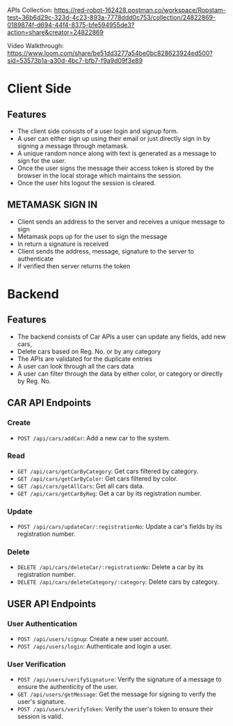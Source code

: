 APIs Collection: https://red-robot-162428.postman.co/workspace/Ropstam-test~36b6d29c-323d-4c23-893a-7778ddd0c753/collection/24822869-0189874f-d694-44f4-8375-bfe594955de3?action=share&creator=24822869

Video Walkthrough: https://www.loom.com/share/be51dd3277a54be0bc828623924ed500?sid=53573b1a-a30d-4bc7-bfb7-f9a9d09f3e89

# Client Side

## Features

- The client side consists of a user login and signup form.
- A user can either sign up using their email or just directly sign in by signing a message through metamask.
- A unique random nonce along with text is generated as a message to sign for the user.
- Once the user signs the message their access token is stored by the browser in the local storage which maintains the session.
- Once the user hits logout the session is cleared.

## METAMASK SIGN IN

- Client sends an address to the server and receives a unique message to sign
- Metamask pops up for the user to sign the message
- In return a signature is received
- Client sends the address, message, signature to the server to authenticate
- If verified then server returns the token

# Backend

## Features

- The backend consists of Car APIs a user can update any fields, add new cars,
- Delete cars based on Reg. No. or by any category
- The APIs are validated for the duplicate entries
- A user can look through all the cars data
- A user can filter through the data by either color, or category or directly by Reg. No.

## CAR API Endpoints

### Create

- `POST /api/cars/addCar`: Add a new car to the system.

### Read

- `GET /api/cars/getCarByCategory`: Get cars filtered by category.
- `GET /api/cars/getCarByColor`: Get cars filtered by color.
- `GET /api/cars/getAllCars`: Get all cars data.
- `GET /api/cars/getCarByReg`: Get a car by its registration number.

### Update

- `POST /api/cars/updateCar/:registrationNo`: Update a car's fields by its registration number.

### Delete

- `DELETE /api/cars/deleteCar/:registrationNo`: Delete a car by its registration number.
- `DELETE /api/cars/deleteCategory/:category`: Delete cars by category.


## USER API Endpoints

### User Authentication

- `POST /api/users/signup`: Create a new user account.
- `POST /api/users/login`: Authenticate and login a user.

### User Verification

- `POST /api/users/verifySignature`: Verify the signature of a message to ensure the authenticity of the user.
- `GET /api/users/getMessage`: Get the message for signing to verify the user's signature.
- `POST /api/users/verifyToken`: Verify the user's token to ensure their session is valid.
